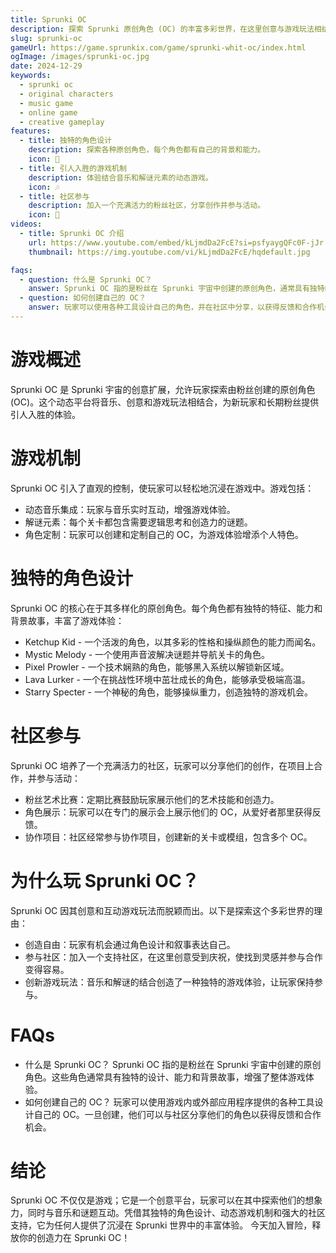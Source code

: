 ```yaml
---
title: Sprunki OC
description: 探索 Sprunki 原创角色 (OC) 的丰富多彩世界，在这里创意与游戏玩法相结合，创造独特的音乐冒险。
slug: sprunki-oc
gameUrl: https://game.sprunkix.com/game/sprunki-whit-oc/index.html
ogImage: /images/sprunki-oc.jpg
date: 2024-12-29
keywords:
  - sprunki oc
  - original characters
  - music game
  - online game
  - creative gameplay
features:
  - title: 独特的角色设计
    description: 探索各种原创角色，每个角色都有自己的背景和能力。
    icon: 🌟
  - title: 引人入胜的游戏机制
    description: 体验结合音乐和解谜元素的动态游戏。
    icon: 🎶
  - title: 社区参与
    description: 加入一个充满活力的粉丝社区，分享创作并参与活动。
    icon: 🤝
videos:
  - title: Sprunki OC 介绍
    url: https://www.youtube.com/embed/kLjmdDa2FcE?si=psfyaygQFc0F-jJr
    thumbnail: https://img.youtube.com/vi/kLjmdDa2FcE/hqdefault.jpg

faqs:
  - question: 什么是 Sprunki OC？
    answer: Sprunki OC 指的是粉丝在 Sprunki 宇宙中创建的原创角色，通常具有独特的设计和故事。
  - question: 如何创建自己的 OC？
    answer: 玩家可以使用各种工具设计自己的角色，并在社区中分享，以获得反馈和合作机会。
---
```


# 游戏概述

Sprunki OC 是 Sprunki 宇宙的创意扩展，允许玩家探索由粉丝创建的原创角色 (OC)。这个动态平台将音乐、创意和游戏玩法相结合，为新玩家和长期粉丝提供引人入胜的体验。

# 游戏机制

Sprunki OC 引入了直观的控制，使玩家可以轻松地沉浸在游戏中。游戏包括：

- 动态音乐集成：玩家与音乐实时互动，增强游戏体验。
- 解谜元素：每个关卡都包含需要逻辑思考和创造力的谜题。
- 角色定制：玩家可以创建和定制自己的 OC，为游戏体验增添个人特色。

# 独特的角色设计

Sprunki OC 的核心在于其多样化的原创角色。每个角色都有独特的特征、能力和背景故事，丰富了游戏体验：

- Ketchup Kid - 一个活泼的角色，以其多彩的性格和操纵颜色的能力而闻名。
- Mystic Melody - 一个使用声音波解决谜题并导航关卡的角色。
- Pixel Prowler - 一个技术娴熟的角色，能够黑入系统以解锁新区域。
- Lava Lurker - 一个在挑战性环境中茁壮成长的角色，能够承受极端高温。
- Starry Specter - 一个神秘的角色，能够操纵重力，创造独特的游戏机会。

# 社区参与

Sprunki OC 培养了一个充满活力的社区，玩家可以分享他们的创作，在项目上合作，并参与活动：

- 粉丝艺术比赛：定期比赛鼓励玩家展示他们的艺术技能和创造力。
- 角色展示：玩家可以在专门的展示会上展示他们的 OC，从爱好者那里获得反馈。
- 协作项目：社区经常参与协作项目，创建新的关卡或模组，包含多个 OC。

# 为什么玩 Sprunki OC？

Sprunki OC 因其创意和互动游戏玩法而脱颖而出。以下是探索这个多彩世界的理由：

- 创造自由：玩家有机会通过角色设计和叙事表达自己。
- 参与社区：加入一个支持社区，在这里创意受到庆祝，使找到灵感并参与合作变得容易。
- 创新游戏玩法：音乐和解谜的结合创造了一种独特的游戏体验，让玩家保持参与。

# FAQs

- 什么是 Sprunki OC？
  Sprunki OC 指的是粉丝在 Sprunki 宇宙中创建的原创角色。这些角色通常具有独特的设计、能力和背景故事，增强了整体游戏体验。
- 如何创建自己的 OC？
  玩家可以使用游戏内或外部应用程序提供的各种工具设计自己的 OC。一旦创建，他们可以与社区分享他们的角色以获得反馈和合作机会。

# 结论

Sprunki OC 不仅仅是游戏；它是一个创意平台，玩家可以在其中探索他们的想象力，同时与音乐和谜题互动。凭借其独特的角色设计、动态游戏机制和强大的社区支持，它为任何人提供了沉浸在 Sprunki 世界中的丰富体验。
今天加入冒险，释放你的创造力在 Sprunki OC！
